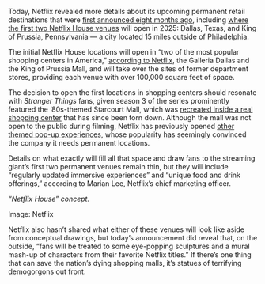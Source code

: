 Today, Netflix revealed more details about its upcoming permanent retail destinations that were [first announced eight months ago](/2023/10/12/23914796/netflix-house-retail-stores-2025), including [where the first two Netflix House venues](https://www.netflixhouse.com/) will open in 2025: Dallas, Texas, and King of Prussia, Pennsylvania — a city located 15 miles outside of Philadelphia.

The initial Netflix House locations will open in “two of the most popular shopping centers in America,” [according to Netflix](https://go.skimresources.com/?id=1025X1701640&xs=1&url=https%3A%2F%2Fwww.netflix.com%2Ftudum%2Farticles%2Fnetflix-house), the Galleria Dallas and the King of Prussia Mall, and will take over the sites of former department stores, providing each venue with over 100,000 square feet of space.

The decision to open the first locations in shopping centers should resonate with *Stranger Things* fans, given season 3 of the series prominently featured the ’80s-themed Starcourt Mall, which was [recreated inside a real shopping center](/tldr/2019/7/12/20691630/stranger-things-season-3-starcourt-mall-gwinnett-place-location) that has since been torn down. Although the mall was not open to the public during filming, Netflix has previously opened [other themed pop-up experiences](/2020/8/20/21377620/netflix-stranger-things-immersive-theater-drive-into-experience-location), whose popularity has seemingly convinced the company it needs permanent locations.

Details on what exactly will fill all that space and draw fans to the streaming giant’s first two permanent venues remain thin, but they will include “regularly updated immersive experiences” and “unique food and drink offerings,” according to Marian Lee, Netflix’s chief marketing officer.

*“Netflix House” concept.*

Image: Netflix

Netflix also hasn’t shared what either of these venues will look like aside from conceptual drawings, but today’s announcement did reveal that, on the outside, “fans will be treated to some eye-popping sculptures and a mural mash-up of characters from their favorite Netflix titles.” If there’s one thing that can save the nation’s dying shopping malls, it’s statues of terrifying demogorgons out front.
